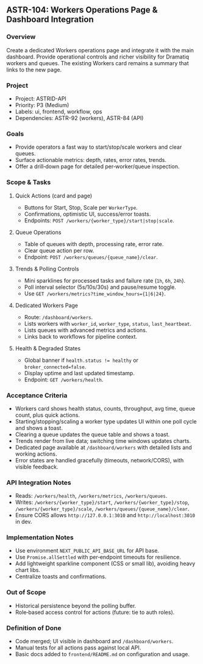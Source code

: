 ## ASTR-104: Workers Operations Page & Dashboard Integration

### Overview
Create a dedicated Workers operations page and integrate it with the main dashboard. Provide operational controls and richer visibility for Dramatiq workers and queues. The existing Workers card remains a summary that links to the new page.

### Project
- Project: ASTRID-API
- Priority: P3 (Medium)
- Labels: ui, frontend, workflow, ops
- Dependencies: ASTR-92 (workers), ASTR-84 (API)

### Goals
- Provide operators a fast way to start/stop/scale workers and clear queues.
- Surface actionable metrics: depth, rates, error rates, trends.
- Offer a drill‑down page for detailed per‑worker/queue inspection.

### Scope & Tasks
1. Quick Actions (card and page)
   - Buttons for Start, Stop, Scale per `WorkerType`.
   - Confirmations, optimistic UI, success/error toasts.
   - Endpoints: `POST /workers/{worker_type}/start|stop|scale`.

2. Queue Operations
   - Table of queues with depth, processing rate, error rate.
   - Clear queue action per row.
   - Endpoint: `POST /workers/queues/{queue_name}/clear`.

3. Trends & Polling Controls
   - Mini sparklines for processed tasks and failure rate (`1h`, `6h`, `24h`).
   - Poll interval selector (5s/10s/30s) and pause/resume toggle.
   - Use `GET /workers/metrics?time_window_hours={1|6|24}`.

4. Dedicated Workers Page
   - Route: `/dashboard/workers`.
   - Lists workers with `worker_id`, `worker_type`, `status`, `last_heartbeat`.
   - Lists queues with advanced metrics and actions.
   - Links back to workflows for pipeline context.

5. Health & Degraded States
   - Global banner if `health.status != healthy` or `broker_connected=false`.
   - Display uptime and last updated timestamp.
   - Endpoint: `GET /workers/health`.

### Acceptance Criteria
- Workers card shows health status, counts, throughput, avg time, queue count, plus quick actions.
- Starting/stopping/scaling a worker type updates UI within one poll cycle and shows a toast.
- Clearing a queue updates the queue table and shows a toast.
- Trends render from live data; switching time windows updates charts.
- Dedicated page available at `/dashboard/workers` with detailed lists and working actions.
- Error states are handled gracefully (timeouts, network/CORS), with visible feedback.

### API Integration Notes
- Reads: `/workers/health`, `/workers/metrics`, `/workers/queues`.
- Writes: `/workers/{worker_type}/start`, `/workers/{worker_type}/stop`, `/workers/{worker_type}/scale`, `/workers/queues/{queue_name}/clear`.
- Ensure CORS allows `http://127.0.0.1:3010` and `http://localhost:3010` in dev.

### Implementation Notes
- Use environment `NEXT_PUBLIC_API_BASE_URL` for API base.
- Use `Promise.allSettled` with per‑endpoint timeouts for resilience.
- Add lightweight sparkline component (CSS or small lib), avoiding heavy chart libs.
- Centralize toasts and confirmations.

### Out of Scope
- Historical persistence beyond the polling buffer.
- Role‑based access control for actions (future: tie to auth roles).

### Definition of Done
- Code merged; UI visible in dashboard and `/dashboard/workers`.
- Manual tests for all actions pass against local API.
- Basic docs added to `frontend/README.md` on configuration and usage.

